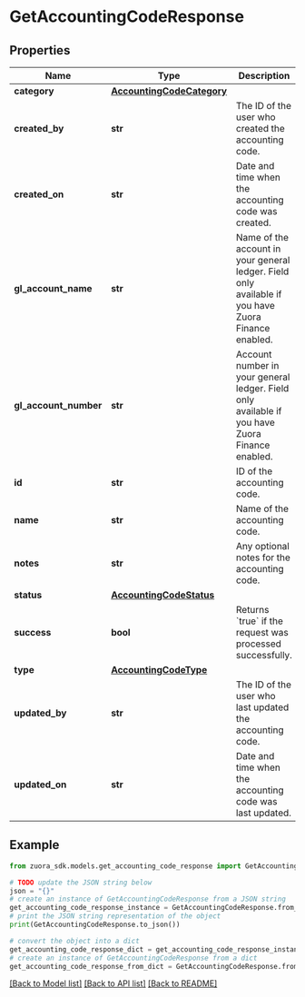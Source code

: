 # GetAccountingCodeResponse


## Properties

Name | Type | Description | Notes
------------ | ------------- | ------------- | -------------
**category** | [**AccountingCodeCategory**](AccountingCodeCategory.md) |  | [optional] 
**created_by** | **str** | The ID of the user who created the accounting code.  | [optional] 
**created_on** | **str** | Date and time when the accounting code was created.  | [optional] 
**gl_account_name** | **str** | Name of the account in your general ledger.  Field only available if you have Zuora Finance enabled.  | [optional] 
**gl_account_number** | **str** | Account number in your general ledger.  Field only available if you have Zuora Finance enabled.  | [optional] 
**id** | **str** | ID of the accounting code.  | [optional] 
**name** | **str** | Name of the accounting code.  | [optional] 
**notes** | **str** | Any optional notes for the accounting code.  | [optional] 
**status** | [**AccountingCodeStatus**](AccountingCodeStatus.md) |  | [optional] 
**success** | **bool** | Returns &#x60;true&#x60; if the request was processed successfully.  | [optional] 
**type** | [**AccountingCodeType**](AccountingCodeType.md) |  | [optional] 
**updated_by** | **str** | The ID of the user who last updated the accounting code.  | [optional] 
**updated_on** | **str** | Date and time when the accounting code was last updated.  | [optional] 

## Example

```python
from zuora_sdk.models.get_accounting_code_response import GetAccountingCodeResponse

# TODO update the JSON string below
json = "{}"
# create an instance of GetAccountingCodeResponse from a JSON string
get_accounting_code_response_instance = GetAccountingCodeResponse.from_json(json)
# print the JSON string representation of the object
print(GetAccountingCodeResponse.to_json())

# convert the object into a dict
get_accounting_code_response_dict = get_accounting_code_response_instance.to_dict()
# create an instance of GetAccountingCodeResponse from a dict
get_accounting_code_response_from_dict = GetAccountingCodeResponse.from_dict(get_accounting_code_response_dict)
```
[[Back to Model list]](../README.md#documentation-for-models) [[Back to API list]](../README.md#documentation-for-api-endpoints) [[Back to README]](../README.md)


